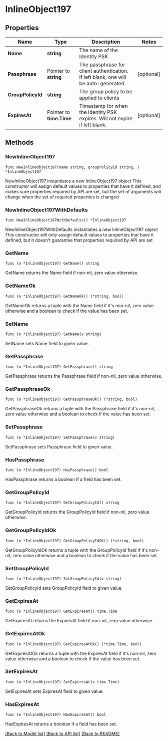 # InlineObject197

## Properties

Name | Type | Description | Notes
------------ | ------------- | ------------- | -------------
**Name** | **string** | The name of the Identity PSK | 
**Passphrase** | Pointer to **string** | The passphrase for client authentication. If left blank, one will be auto-generated. | [optional] 
**GroupPolicyId** | **string** | The group policy to be applied to clients | 
**ExpiresAt** | Pointer to **time.Time** | Timestamp for when the Identity PSK expires. Will not expire if left blank. | [optional] 

## Methods

### NewInlineObject197

`func NewInlineObject197(name string, groupPolicyId string, ) *InlineObject197`

NewInlineObject197 instantiates a new InlineObject197 object
This constructor will assign default values to properties that have it defined,
and makes sure properties required by API are set, but the set of arguments
will change when the set of required properties is changed

### NewInlineObject197WithDefaults

`func NewInlineObject197WithDefaults() *InlineObject197`

NewInlineObject197WithDefaults instantiates a new InlineObject197 object
This constructor will only assign default values to properties that have it defined,
but it doesn't guarantee that properties required by API are set

### GetName

`func (o *InlineObject197) GetName() string`

GetName returns the Name field if non-nil, zero value otherwise.

### GetNameOk

`func (o *InlineObject197) GetNameOk() (*string, bool)`

GetNameOk returns a tuple with the Name field if it's non-nil, zero value otherwise
and a boolean to check if the value has been set.

### SetName

`func (o *InlineObject197) SetName(v string)`

SetName sets Name field to given value.


### GetPassphrase

`func (o *InlineObject197) GetPassphrase() string`

GetPassphrase returns the Passphrase field if non-nil, zero value otherwise.

### GetPassphraseOk

`func (o *InlineObject197) GetPassphraseOk() (*string, bool)`

GetPassphraseOk returns a tuple with the Passphrase field if it's non-nil, zero value otherwise
and a boolean to check if the value has been set.

### SetPassphrase

`func (o *InlineObject197) SetPassphrase(v string)`

SetPassphrase sets Passphrase field to given value.

### HasPassphrase

`func (o *InlineObject197) HasPassphrase() bool`

HasPassphrase returns a boolean if a field has been set.

### GetGroupPolicyId

`func (o *InlineObject197) GetGroupPolicyId() string`

GetGroupPolicyId returns the GroupPolicyId field if non-nil, zero value otherwise.

### GetGroupPolicyIdOk

`func (o *InlineObject197) GetGroupPolicyIdOk() (*string, bool)`

GetGroupPolicyIdOk returns a tuple with the GroupPolicyId field if it's non-nil, zero value otherwise
and a boolean to check if the value has been set.

### SetGroupPolicyId

`func (o *InlineObject197) SetGroupPolicyId(v string)`

SetGroupPolicyId sets GroupPolicyId field to given value.


### GetExpiresAt

`func (o *InlineObject197) GetExpiresAt() time.Time`

GetExpiresAt returns the ExpiresAt field if non-nil, zero value otherwise.

### GetExpiresAtOk

`func (o *InlineObject197) GetExpiresAtOk() (*time.Time, bool)`

GetExpiresAtOk returns a tuple with the ExpiresAt field if it's non-nil, zero value otherwise
and a boolean to check if the value has been set.

### SetExpiresAt

`func (o *InlineObject197) SetExpiresAt(v time.Time)`

SetExpiresAt sets ExpiresAt field to given value.

### HasExpiresAt

`func (o *InlineObject197) HasExpiresAt() bool`

HasExpiresAt returns a boolean if a field has been set.


[[Back to Model list]](../README.md#documentation-for-models) [[Back to API list]](../README.md#documentation-for-api-endpoints) [[Back to README]](../README.md)



